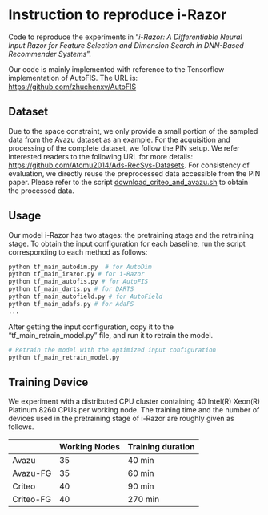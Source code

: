 # Instruction to reproduce i-Razor

Code to reproduce the experiments in “*i-Razor: A Differentiable Neural Input Razor for Feature Selection and Dimension Search in DNN-Based Recommender Systems*”.

Our code is mainly implemented with reference to the Tensorflow implementation of AutoFIS. The URL is: https://github.com/zhuchenxv/AutoFIS 

## Dataset
Due to the space constraint, we only provide a small portion of the sampled data from the Avazu dataset as an example. For the acquisition and processing of the complete dataset, we follow the PIN setup.  We refer interested readers to the following URL for more details: https://github.com/Atomu2014/Ads-RecSys-Datasets. For consistency of evaluation, we directly reuse the preprocessed data accessible from the PIN paper. Please refer to  the script [download_criteo_and_avazu.sh](./download_criteo_and_avazu.sh) to obtain the processed data.

## Usage
Our model i-Razor has two stages: the pretraining stage and  the retraining stage. To obtain the input configuration for each baseline, run the script corresponding to each method as follows:

```python
python tf_main_autodim.py  # for AutoDim
python tf_main_irazor.py # for i-Razor
python tf_main_autofis.py # for AutoFIS
python tf_main_darts.py # for DARTS
python tf_main_autofield.py # for AutoField
python tf_main_adafs.py # for AdaFS
...
```

After getting the input configuration, copy it to the “tf_main_retrain_model.py” file, and run it to retrain the model.

```python
# Retrain the model with the optimized input configuration 
python tf_main_retrain_model.py 
```

## Training Device
We experiment with a distributed CPU cluster containing 40 Intel(R) Xeon(R) Platinum 8260 CPUs per working node. The training time and the number of devices used in the pretraining stage of i-Razor are roughly given as follows.

|           | Working Nodes | Training duration |
| --------- | ------------- | ----------------- |
| Avazu     | 35            | 40 min            |
| Avazu-FG  | 35            | 60 min            |
| Criteo    | 40            | 90 min            |
| Criteo-FG | 40            | 270 min           |

